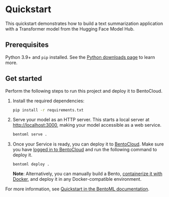 # Quickstart

This quickstart demonstrates how to build a text summarization application with a Transformer model from the Hugging Face Model Hub.

## Prerequisites

Python 3.9+ and `pip` installed. See the [Python downloads page](https://www.python.org/downloads/) to learn more.

## Get started

Perform the following steps to run this project and deploy it to BentoCloud.

1. Install the required dependencies:

   ```bash
   pip install -r requirements.txt
   ```

2. Serve your model as an HTTP server. This starts a local server at [http://localhost:3000](http://localhost:3000/), making your model accessible as a web service.

   ```bash
   bentoml serve .
   ```

3. Once your Service is ready, you can deploy it to [BentoCloud](https://www.bentoml.com/cloud). Make sure you have [logged in to BentoCloud](https://docs.bentoml.com/en/latest/scale-with-bentocloud/manage-api-tokens.html) and run the following command to deploy it.

   ```
   bentoml deploy .
   ```

   **Note**: Alternatively, you can manually build a Bento, [containerize it with Docker](https://docs.bentoml.com/en/latest/get-started/packaging-for-deployment.html), and deploy it in any Docker-compatible environment.

For more information, see [Quickstart in the BentoML documentation](https://docs.bentoml.com/en/latest/get-started/hello-world.html).
